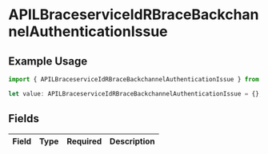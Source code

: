 # APILBraceserviceIdRBraceBackchannelAuthenticationIssue

## Example Usage

```typescript
import { APILBraceserviceIdRBraceBackchannelAuthenticationIssue } from "authlete-2/models";

let value: APILBraceserviceIdRBraceBackchannelAuthenticationIssue = {};
```

## Fields

| Field       | Type        | Required    | Description |
| ----------- | ----------- | ----------- | ----------- |